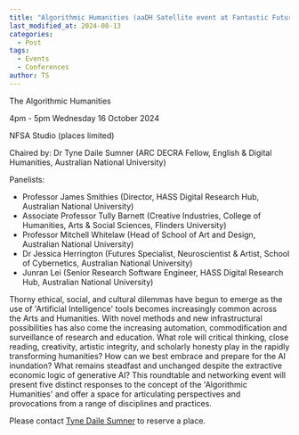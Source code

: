 ```yaml
---
title: "Algorithmic Humanities (aaDH Satellite event at Fantastic Futures, Canberra)"
last_modified_at: 2024-08-13
categories:
  - Post
tags:
  - Events
  - Conferences
author: TS
---
```


The Algorithmic Humanities

4pm - 5pm Wednesday 16 October 2024 

NFSA Studio (places limited) 

Chaired by: Dr Tyne Daile Sumner (ARC DECRA Fellow, English & Digital Humanities, Australian National University)

Panelists:

- Professor James Smithies (Director, HASS Digital Research Hub, Australian National University)
- Associate Professor Tully Barnett (Creative Industries, College of Humanities, Arts & Social Sciences, Flinders University)
- Professor Mitchell Whitelaw (Head of School of Art and Design, Australian National University)
- Dr Jessica Herrington (Futures Specialist, Neuroscientist & Artist, School of Cybernetics, Australian National University)
- Junran Lei (Senior Research Software Engineer, HASS Digital Research Hub, Australian National University)

Thorny ethical, social, and cultural dilemmas have begun to emerge as the use of 'Artificial Intelligence' tools becomes increasingly common across the Arts and Humanities. With novel methods and new infrastructural possibilities has also come the increasing automation, commodification and surveillance of research and education. What role will critical thinking, close reading, creativity, artistic integrity, and scholarly honesty play in the rapidly transforming humanities? How can we best embrace and prepare for the AI inundation? What remains steadfast and unchanged despite the extractive economic logic of generative AI? This roundtable and networking event will present five distinct responses to the concept of the 'Algorithmic Humanities' and offer a space for articulating perspectives and provocations from a range of disciplines and practices.

Please contact  [Tyne Daile Sumner](mailto:tyne.sumner@anu.edu.au?subject=Fantastic%20Futures%20-%20Algorithmic%20Humanities) to reserve a place. 
